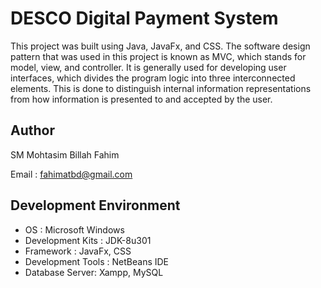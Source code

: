 # DESCO Digital Payment System

This project was built using Java, JavaFx, and CSS. The software design pattern that was used in this project is known as MVC, which stands for model, view, and controller. It is generally used for developing user interfaces, which divides the program logic into three interconnected elements. This is done to distinguish internal information representations from how information is presented to and accepted by the user.

## Author

SM Mohtasim Billah Fahim

Email : fahimatbd@gmail.com

## Development Environment

- OS : Microsoft Windows
- Development Kits : JDK-8u301
- Framework : JavaFx, CSS
- Development Tools : NetBeans IDE
- Database Server: Xampp, MySQL
